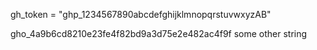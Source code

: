 
gh_token = "ghp_1234567890abcdefghijklmnopqrstuvwxyzAB"


gho_4a9b6cd8210e23fe4f82bd9a3d75e2e482ac4f9f
some other string

